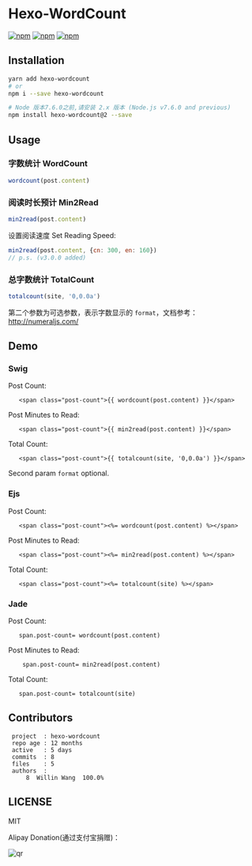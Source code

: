 # Hexo-WordCount

[![npm](https://img.shields.io/npm/v/hexo-wordcount.svg?style=plastic)](https://npmjs.org/package/hexo-wordcount) [![npm](https://img.shields.io/npm/dm/hexo-wordcount.svg?style=plastic)](https://npmjs.org/package/hexo-wordcount) [![npm](https://img.shields.io/npm/dt/hexo-wordcount.svg?style=plastic)](https://npmjs.org/package/hexo-wordcount)

## Installation

```bash
yarn add hexo-wordcount
# or
npm i --save hexo-wordcount
```

```bash
# Node 版本7.6.0之前,请安装 2.x 版本 (Node.js v7.6.0 and previous)
npm install hexo-wordcount@2 --save
```

## Usage

### 字数统计 WordCount


```js
wordcount(post.content)
```

### 阅读时长预计 Min2Read

```js
min2read(post.content)
```

设置阅读速度 Set Reading Speed:

```js
min2read(post.content, {cn: 300, en: 160})
// p.s. (v3.0.0 added)
```

### 总字数统计 TotalCount

```js
totalcount(site, '0,0.0a')
```

第二个参数为可选参数，表示字数显示的 `format`，文档参考：<http://numeraljs.com/>

## Demo

### Swig

Post Count:

```swig
   <span class="post-count">{{ wordcount(post.content) }}</span>
```

Post Minutes to Read:

```swig
   <span class="post-count">{{ min2read(post.content) }}</span>
```

Total Count:

```swig
   <span class="post-count">{{ totalcount(site, '0,0.0a') }}</span>
```

Second param `format` optional.

### Ejs

Post Count:

```ejs
   <span class="post-count"><%= wordcount(post.content) %></span>
```

Post Minutes to Read:

```ejs
   <span class="post-count"><%= min2read(post.content) %></span>
```

Total Count:

```ejs
   <span class="post-count"><%= totalcount(site) %></span>
```

### Jade

Post Count:

```jade
   span.post-count= wordcount(post.content)
```

Post Minutes to Read:

```jade
    span.post-count= min2read(post.content)
```


Total Count:

```swig
   span.post-count= totalcount(site)
```


## Contributors

```
 project  : hexo-wordcount
 repo age : 12 months
 active   : 5 days
 commits  : 8
 files    : 5
 authors  :
     8  Willin Wang  100.0%
```

## LICENSE

MIT

Alipay Donation(通过支付宝捐赠)：

![qr](https://cloud.githubusercontent.com/assets/1890238/15489630/fccbb9cc-2193-11e6-9fed-b93c59d6ef37.png)
